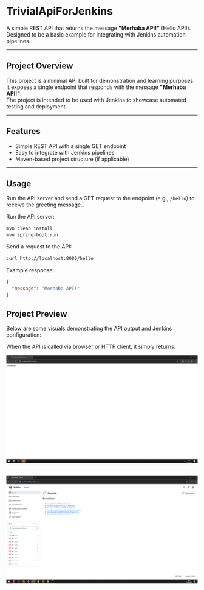 # TrivialApiForJenkins

A simple REST API that returns the message **"Merhaba API!"** (Hello API!).  
Designed to be a basic example for integrating with Jenkins automation pipelines.

---

## Project Overview

This project is a minimal API built for demonstration and learning purposes.  
It exposes a single endpoint that responds with the message **"Merhaba API!"**.  
The project is intended to be used with Jenkins to showcase automated testing and deployment.

---

## Features

- Simple REST API with a single GET endpoint  
- Easy to integrate with Jenkins pipelines  
- Maven-based project structure (if applicable)  

---



## Usage

Run the API server and send a GET request to the endpoint (e.g., `/hello`) to receive the greeting message.,

Run the API server:

```bash
mvn clean install
mvn spring-boot:run
```

Send a request to the API:

```bash
curl http://localhost:8080/hello
```

Example response:
```json
{
  "message": "Merhaba API!"
}
```
## Project Preview
Below are some visuals demonstrating the API output and Jenkins configuration:

When the API is called via browser or HTTP client, it simply returns:

![API Output](MerhabaAPI.PNG)





![Jenkins Configuration](successfulconfiguration.PNG)
---
